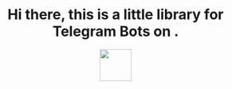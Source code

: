 <h1 align="center"> Hi there, this is a little library for Telegram Bots on .</h1>
<p align= "center"><img height="64" width="64" src="https://unpkg.com/simple-icons@v10/icons/dotnet.svg"/></p>
